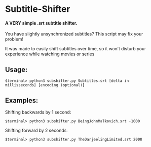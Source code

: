 # Subtitle-Shifter

#### A VERY simple .srt subtitle shifter.

You have slightly unsynchronized subtitles? This script may fix your problem!

It was made to easily shift subtitles over time, so it won't disturb your experience while watching movies or series

## Usage:

```
$terminal> python3 subshifter.py Subtitles.srt [delta in millisseconds] [encoding (optional)]
```

## Examples:

Shifting backwards by 1 second:

```
$terminal> python3 subshifter.py BeingJohnMalkovich.srt -1000
```

Shifting forward by 2 seconds:

```
$terminal> python3 subshifter.py TheDarjeelingLimited.srt 2000
```